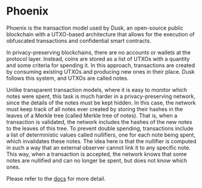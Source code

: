 # Phoenix

Phoenix is the transaction model used by Dusk, an open-source public blockchain with a UTXO-based architecture that allows for the execution of obfuscated transactions and confidential smart contracts.

In privacy-preserving blockchains, there are no accounts or wallets at the protocol layer. Instead, coins are stored as a list of UTXOs with a quantity and some criteria for spending it. In this approach, transactions are created by consuming existing UTXOs and producing new ones in their place. Dusk follows this system, and UTXOs are called notes.

Unlike transparent transaction models, where it is easy to monitor which notes were spent, this task is much harder in a privacy-preserving network, since the details of the notes must be kept hidden. In this case, the network must keep track of all notes ever created by storing their hashes in the leaves of a Merkle tree (called Merkle tree of notes). That is, when a transaction is validated, the network includes the hashes of the new notes to the leaves of this tree.
To prevent double spending, transactions include a list of deterministic values called nullifiers, one for each note being spent, which invalidates these notes.
The idea here is that the nullifier is computed in such a way that an external observer cannot link it to any specific note. This way, when a transaction is accepted, the network knows that some notes are nullified and can no longer be spent, but does not know which ones.

Please refer to the [docs](https://github.com/dusk-network/phoenix/blob/master/docs/protocol-description.pdf) for more detail.
